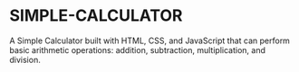 # SIMPLE-CALCULATOR
A Simple Calculator built with HTML, CSS, and JavaScript that can perform basic arithmetic operations: addition, subtraction, multiplication, and division.

